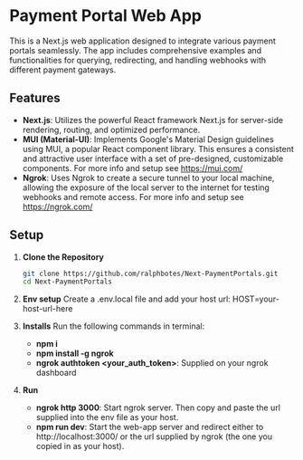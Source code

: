# Payment Portal Web App

This is a Next.js web application designed to integrate various payment portals seamlessly. The app includes comprehensive examples and functionalities for querying, redirecting, and handling webhooks with different payment gateways.

## Features

- **Next.js**: Utilizes the powerful React framework Next.js for server-side rendering, routing, and optimized performance.
- **MUI (Material-UI)**: Implements Google's Material Design guidelines using MUI, a popular React component library. This ensures a consistent and attractive user interface with a set of pre-designed, customizable components. For more info and setup see https://mui.com/
- **Ngrok**: Uses Ngrok to create a secure tunnel to your local machine, allowing the exposure of the local server to the internet for testing webhooks and remote access. For more info and setup see https://ngrok.com/

## Setup

1. **Clone the Repository**
   ```sh
   git clone https://github.com/ralphbotes/Next-PaymentPortals.git
   cd Next-PaymentPortals

2. **Env setup**
   Create a .env.local file and add your host url:
   HOST=your-host-url-here

3. **Installs**
   Run the following commands in terminal:
   - **npm i**
   - **npm install -g ngrok**
   - **ngrok authtoken <your_auth_token>**: Supplied on your ngrok dashboard

4. **Run**
   - **ngrok http 3000**: Start ngrok server. Then copy and paste the url supplied into the env file as your host.
   - **npm run dev**: Start the web-app server and redirect either to http://localhost:3000/ or the url supplied by ngrok (the one you copied in as your host).